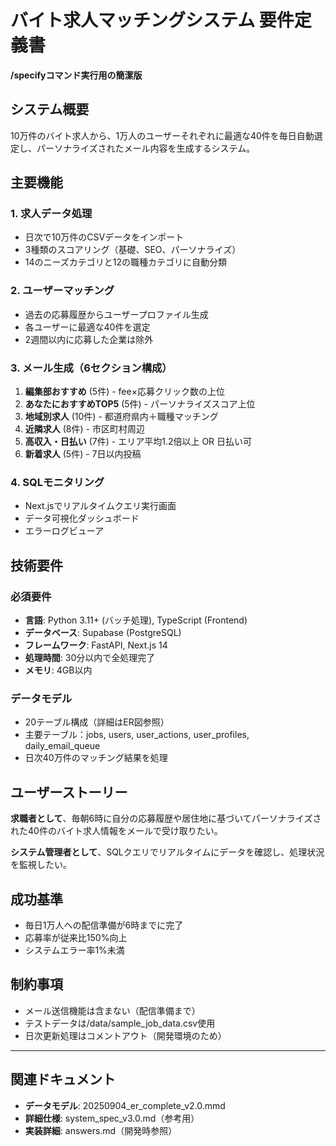 # バイト求人マッチングシステム 要件定義書
**/specifyコマンド実行用の簡潔版**

## システム概要
10万件のバイト求人から、1万人のユーザーそれぞれに最適な40件を毎日自動選定し、パーソナライズされたメール内容を生成するシステム。

## 主要機能

### 1. 求人データ処理
- 日次で10万件のCSVデータをインポート
- 3種類のスコアリング（基礎、SEO、パーソナライズ）
- 14のニーズカテゴリと12の職種カテゴリに自動分類

### 2. ユーザーマッチング
- 過去の応募履歴からユーザープロファイル生成
- 各ユーザーに最適な40件を選定
- 2週間以内に応募した企業は除外

### 3. メール生成（6セクション構成）
1. **編集部おすすめ** (5件) - fee×応募クリック数の上位
2. **あなたにおすすめTOP5** (5件) - パーソナライズスコア上位
3. **地域別求人** (10件) - 都道府県内＋職種マッチング
4. **近隣求人** (8件) - 市区町村周辺
5. **高収入・日払い** (7件) - エリア平均1.2倍以上 OR 日払い可
6. **新着求人** (5件) - 7日以内投稿

### 4. SQLモニタリング
- Next.jsでリアルタイムクエリ実行画面
- データ可視化ダッシュボード
- エラーログビューア

## 技術要件

### 必須要件
- **言語**: Python 3.11+ (バッチ処理), TypeScript (Frontend)
- **データベース**: Supabase (PostgreSQL)
- **フレームワーク**: FastAPI, Next.js 14
- **処理時間**: 30分以内で全処理完了
- **メモリ**: 4GB以内

### データモデル
- 20テーブル構成（詳細はER図参照）
- 主要テーブル：jobs, users, user_actions, user_profiles, daily_email_queue
- 日次40万件のマッチング結果を処理

## ユーザーストーリー
**求職者として**、毎朝6時に自分の応募履歴や居住地に基づいてパーソナライズされた40件のバイト求人情報をメールで受け取りたい。

**システム管理者として**、SQLクエリでリアルタイムにデータを確認し、処理状況を監視したい。

## 成功基準
- 毎日1万人への配信準備が6時までに完了
- 応募率が従来比150%向上
- システムエラー率1%未満

## 制約事項
- メール送信機能は含まない（配信準備まで）
- テストデータは/data/sample_job_data.csv使用
- 日次更新処理はコメントアウト（開発環境のため）

---

## 関連ドキュメント
- **データモデル**: 20250904_er_complete_v2.0.mmd
- **詳細仕様**: system_spec_v3.0.md（参考用）
- **実装詳細**: answers.md（開発時参照）